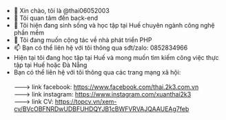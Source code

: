 - 👋 Xin chào, tôi là @thai06052003
- 👀 Tôi quan tâm đến back-end
- 🌱 Tôi hiện đang sinh sống và học tập tại Huế chuyên ngành công nghệ phần mềm
- 💞️ Tôi đang muốn cộng tác về nhà phát triển PHP
- 📫 Bạn có thể liên hệ với tôi thông qua sđt/zalo: 0852834966
- Hiện tại tôi đang học tập tại Huế và mong muốn tìm kiếm công việc thực tập tại Huế hoặc Đà Nẵng
- Bạn có thể liên hệ với tôi thông qua các trang mạng xã hội:<br>
<br>---> link facebook: https://www.facebook.com/thai.2k3.com.vn
<br>---> link instagram: https://www.instagram.com/xuanthai2k3
<br>---> link CV: https://topcv.vn/xem-cv/BVcOBFNRDwUDBFUHDQYJB1cBWFVRVAJQAAUEAg7feb
